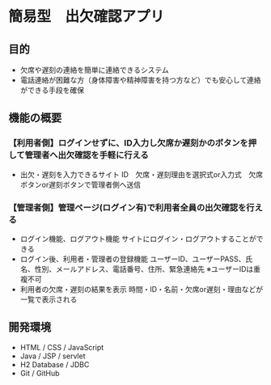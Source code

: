 # 簡易型　出欠確認アプリ

## 目的  

+ 欠席や遅刻の連絡を簡単に連絡できるシステム
+ 電話連絡が困難な方（身体障害や精神障害を持つ方など）でも安心して連絡ができる手段を確保

## 機能の概要

### 【利用者側】ログインせずに、ID入力し欠席か遅刻かのボタンを押して管理者へ出欠確認を手軽に行える
+ 出欠・遅刻を入力できるサイト
    ID　欠席・遅刻理由を選択式or入力式　欠席ボタンor遅刻ボタンで管理者側へ送信

### 【管理者側】管理ページ(ログイン有)で利用者全員の出欠確認を行える
+ ログイン機能、ログアウト機能
    サイトにログイン・ログアウトすることができる
+ ログイン後、利用者・管理者の登録機能
    ユーザーID、ユーザーPASS、氏名、性別、メールアドレス、電話番号、住所、緊急連絡先
    ※ユーザーIDは重複不可
+ 利用者の欠席・遅刻の結果を表示
    時間・ID・名前・欠席or遅刻・理由などが一覧で表示される

## 開発環境

- HTML / CSS / JavaScript
- Java / JSP / servlet
- H2 Database / JDBC
- Git / GitHub

